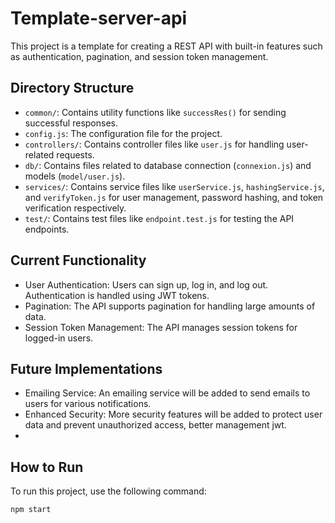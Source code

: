 # Template-server-api

This project is a template for creating a REST API with built-in features such as authentication, pagination, and session token management.

## Directory Structure

- `common/`: Contains utility functions like `successRes()` for sending successful responses.
- `config.js`: The configuration file for the project.
- `controllers/`: Contains controller files like `user.js` for handling user-related requests.
- `db/`: Contains files related to database connection (`connexion.js`) and models (`model/user.js`).
- `services/`: Contains service files like `userService.js`, `hashingService.js`, and `verifyToken.js` for user management, password hashing, and token verification respectively.
- `test/`: Contains test files like `endpoint.test.js` for testing the API endpoints.

## Current Functionality

- User Authentication: Users can sign up, log in, and log out. Authentication is handled using JWT tokens.
- Pagination: The API supports pagination for handling large amounts of data.
- Session Token Management: The API manages session tokens for logged-in users.

## Future Implementations

- Emailing Service: An emailing service will be added to send emails to users for various notifications.
- Enhanced Security: More security features will be added to protect user data and prevent unauthorized access,  better management jwt.
- 

## How to Run

To run this project, use the following command:

```sh
npm start